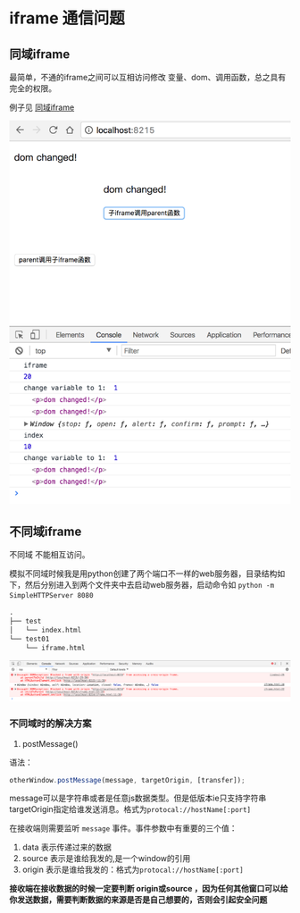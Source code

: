 # iframe 通信问题

## 同域iframe

最简单，不通的iframe之间可以互相访问修改 变量、dom、调用函数，总之具有完全的权限。

例子见 [同域iframe](./sameOrigin)

![同域iframe-互相访问](https://github.com/bmxklYzj/demo-exercise/raw/master/markdownImage/2017-07/iframe-sameOrigin.png)


## 不同域iframe

不同域 不能相互访问。

模拟不同域时候我是用python创建了两个端口不一样的web服务器，目录结构如下，然后分别进入到两个文件夹中去启动web服务器，启动命令如 `python -m SimpleHTTPServer 8080`

```
.
├── test
│   └── index.html
└── test01
    └── iframe.html
```

![不同域iframe-报错](https://github.com/bmxklYzj/demo-exercise/raw/master/markdownImage/2017-07/iframe-differOrigin.png)

### 不同域时的解决方案

1. postMessage()

语法：

```js
otherWindow.postMessage(message, targetOrigin, [transfer]);
```

message可以是字符串或者是任意js数据类型。但是低版本ie只支持字符串
targetOrigin指定给谁发送消息。格式为`protocal://hostName[:port]`

在接收端则需要监听 `message` 事件。事件参数中有重要的三个值：

1. data 表示传递过来的数据
2. source 表示是谁给我发的,是一个window的引用
3. origin 表示是谁给我发的：格式为`protocal://hostName[:port]`

**接收端在接收数据的时候一定要判断 origin或source ，因为任何其他窗口可以给你发送数据，需要判断数据的来源是否是自己想要的，否则会引起安全问题**
